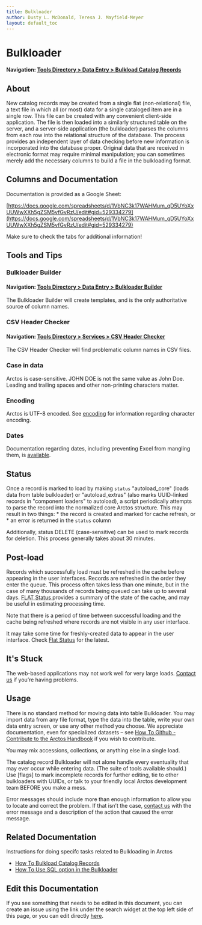 ```yaml
---
title: Bulkloader
author: Dusty L. McDonald, Teresa J. Mayfield-Meyer
layout: default_toc
---
```


# Bulkloader

#### Navigation: <a href="https://arctos.database.museum/Bulkloader/enter.cfm" target="_blank">Tools Directory > Data Entry  > Bulkload Catalog Records</a>

## About

New catalog records may be created from a single flat (non-relational)
file, a text file in which all (or most) data for a single cataloged
item are in a single row. This file can be created with any convenient
client-side application. The file is then loaded into a similarly
structured table on the server, and a server-side application (the
bulkloader) parses the columns from each row into the relational
structure of the database. The process provides an independent layer of
data checking before new information is incorporated into the database
proper. Original data that are received in electronic format may require
minimal manipulation; you can sometimes merely add the necessary columns
to build a file in the bulkloading format.


## Columns and Documentation

Documentation is provided as a Google Sheet:

[https://docs.google.com/spreadsheets/d/1VbNC3k17WAHMum_qD5UYoXxUUWwXXh5gZSM5vfGvRzU/edit#gid=529334279](https://docs.google.com/spreadsheets/d/1VbNC3k17WAHMum_qD5UYoXxUUWwXXh5gZSM5vfGvRzU/edit#gid=529334279)

Make sure to check the tabs for additional information!



## Tools and Tips

### Bulkloader Builder

#### Navigation: <a href="https://arctos.database.museum/Bulkloader/bulkloaderBuilder.cfm" target="_blank">Tools Directory > Data Entry  > Bulkloader Builder</a>

The Bulkloader Builder will create templates, and is the only authoritative source of column names.

### CSV Header Checker

#### Navigation: <a href="https://arctos.database.museum/Reports/csvChecker.cfm)" target="_blank">Tools Directory > Services  > CSV Header Checker</a>

The CSV Header Checker will find problematic column names in CSV files.

### Case in data

Arctos is case-sensitive. JOHN DOE is not the same value as John Doe.
Leading and trailing spaces and other non-printing characters matter.

### Encoding

Arctos is UTF-8 encoded. See [encoding](/documentation/encoding.html) for information regarding character encoding.

### Dates

Documentation regarding dates, including preventing Excel from mangling them, is [available](https://handbook.arctosdb.org/documentation/dates.html).

## Status

Once a record is marked to load by making ``status`` "autoload_core" (loads data from table bulkloader) or "autoload_extras" (also marks UUID-linked records in "component loaders" to autoload), a script periodically attempts to parse the record into the normalized core Arctos structure. This may result in two things:
    * the record is created and marked for cache refresh, or
    * an error is returned in the ``status`` column
   

Additionally, status DELETE (case-sensitive) can be used to mark records for deletion. This process generally takes about 30 minutes.

## Post-load


Records which successfully load must be refreshed in the cache before appearing in the user interfaces. Records are refreshed in the order they enter the queue. This process often takes 
less than one minute, but in the case of many thousands of records being queued can take up to several days. <a href="https://arctos.database.museum/info/flat_status.cfm" target="_blank">FLAT Status </a>  provides a summary of the state
of the cache, and may be useful in estimating processing time.

Note that there is a period of time between successful loading and the cache being refreshed where records are not visible in any user interface.

It may take some time for freshly-created data to appear in the user interface. Check [Flat Status](https://arctos.database.museum/info/flat_status.cfm) for the latest.

## It's Stuck


The web-based applications may not work well for very large loads.
[Contact us](https://github.com/ArctosDB/arctos/issues/new?assignees=&labels=contact&projects=&template=contact-arctos.md&title=%5Bexternal+CONTACT%5D) if you’re having problems.


## Usage

There is no standard method for moving data into table Bulkloader. You
may import data from any file format, type the data into the table,
write your own data entry screen, or use any other method you choose. We
appreciate documentation, even for specialized datasets – see [How To Github - Contribute to the Arctos Handbook](https://handbook.arctosdb.org/how_to/How-to-Contribute-Content-to-Arctos-Handbook.html) if you wish to contribute.

You may mix accessions, collections, or anything else in a single load.

The catalog record Bulkloader will not alone handle every eventuality that may
ever occur while entering data. (The suite of tools available should.)
Use [flags] to mark incomplete records for further editing, tie
to other bulkloaders with UUIDs, or talk to your friendly local Arctos
development team BEFORE you make a mess.

Error messages should include more than enough information to allow you
to locate and correct the problem. If that isn’t the case, [contact us]([https://github.com/ArctosDB/arctos/issues/new?assignees=&labels=contact&projects=&template=contact-arctos.md&title=%5Bexternal+CONTACT%5D) 
with the error message and a description of
the action that caused the error message.



## Related Documentation

Instructions for doing specifc tasks related to Bulkloading in Arctos

 - [How To Bulkload Catalog Records](https://handbook.arctosdb.org/how_to/How-to-Bulkload-Specimen-Data.html)
 - [How To Use SQL option in the Bulkloader](https://handbook.arctosdb.org/how_to/How-to-Use-Bulkloader-SQL.html)
   
## Edit this Documentation

If you see something that needs to be edited in this document, you can create an issue using the link under the search widget at the top left side of this page, or you can edit directly <a href="https://github.com/ArctosDB/documentation-wiki/edit/gh-pages/_documentation/bulkloader.markdown" target="_blank">here</a>.
